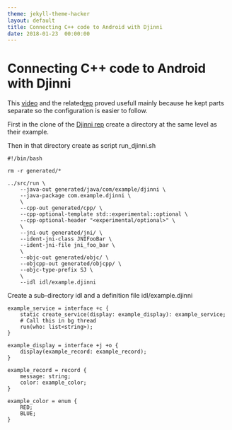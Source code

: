 ```yaml
---
theme: jekyll-theme-hacker
layout: default
title: Connecting C++ code to Android with Djinni
date: 2018-01-23  00:00:00
---
```


# Connecting C++ code to Android with Djinni


This [video](https://www.youtube.com/watch?v=TXhLidEIxiI) and the related[rep](https://github.com/jaetzold/djinniDemo) proved usefull mainly because he kept parts separate so the configuration is easier to follow.


First in the clone of the [Djinni rep](https://github.com/dropbox/djinni) create a directory at the same level as their example.

Then in that directory create as script run_djinni.sh

```
#!/bin/bash

rm -r generated/*

../src/run \
    --java-out generated/java/com/example/djinni \
    --java-package com.example.djinni \
    \
    --cpp-out generated/cpp/ \
    --cpp-optional-template std::experimental::optional \
    --cpp-optional-header "<experimental/optional>" \
    \
    --jni-out generated/jni/ \
    --ident-jni-class JNIFooBar \
    --ident-jni-file jni_foo_bar \
    \
    --objc-out generated/objc/ \
    --objcpp-out generated/objcpp/ \
    --objc-type-prefix SJ \
    \
    --idl idl/example.djinni
```
Create a sub-directory idl and a definition file idl/example.djinni

```
example_service = interface +c {
    static create_service(display: example_display): example_service;
    # Call this in bg thread
    run(who: list<string>);
}

example_display = interface +j +o {
    display(example_record: example_record);
}

example_record = record {
    message: string;
    color: example_color;
}

example_color = enum {
    RED;
    BLUE;
}
```
